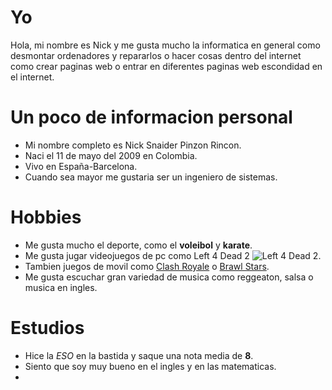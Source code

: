# Yo
Hola, mi nombre es Nick y me gusta mucho la informatica en general como desmontar ordenadores y repararlos o hacer cosas dentro del internet como crear paginas web o entrar en diferentes paginas web escondidad en el internet.
# Un poco de informacion personal
- Mi nombre completo es Nick Snaider Pinzon Rincon.
- Naci el 11 de mayo del 2009 en Colombia.
- Vivo en España-Barcelona.
- Cuando sea mayor me gustaria ser un ingeniero de sistemas.
# Hobbies
- Me gusta mucho el deporte, como el **voleibol** y **karate**.
- Me gusta jugar videojuegos de pc como Left 4 Dead 2 ![Left 4 Dead 2](https://i.ytimg.com/vi/4c9jHdn8b1I/hq720.jpg?sqp=-oaymwEhCK4FEIIDSFryq4qpAxMIARUAAAAAGAElAADIQj0AgKJD&rs=AOn4CLDkzpRge_5ejh_fQbb5ZNDoG_htRw).
- Tambien juegos de movil como [Clash Royale](https://play.google.com/store/apps/details?id=com.supercell.clashroyale&hl=es&pli=1) o [Brawl Stars](https://play.google.com/store/apps/details?id=com.supercell.brawlstars&hl=es).
- Me gusta escuchar gran variedad de musica como reggeaton, salsa o musica en ingles.  
# Estudios 
- Hice la *ESO* en la bastida y saque una nota media de **8**.
- Siento que soy muy bueno en el ingles y en las matematicas.
- 
